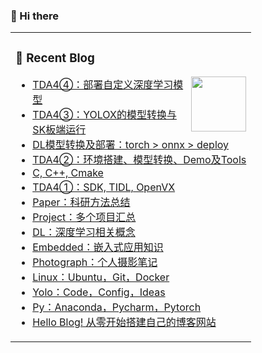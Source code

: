 ### 🧐 Hi there 

<table>
<tr><td>
  
### 📃 Recent Blog
<img align="right" width="88" src="https://cdn.jsdelivr.net/gh/sun0225SUN/sun0225SUN/assets/images/astronaut.png" />

<!-- BLOG-POST-LIST:START -->
- [TDA4④：部署自定义深度学习模型](http://example.com/TDA4VM4/)
- [TDA4③：YOLOX的模型转换与SK板端运行](http://example.com/TDA4VM3/)
- [DL模型转换及部署：torch &gt; onnx &gt; deploy](http://example.com/DLdeploy/)
- [TDA4②：环境搭建、模型转换、Demo及Tools](http://example.com/TDA4VM2/)
- [C, C++, Cmake](http://example.com/C/)
- [TDA4①：SDK, TIDL, OpenVX](http://example.com/TDA4VM/)
- [Paper：科研方法总结](http://example.com/Paper/)
- [Project：多个项目汇总](http://example.com/Project/)
- [DL：深度学习相关概念](http://example.com/DL/)
- [Embedded：嵌入式应用知识](http://example.com/Embedded/)
- [Photograph：个人摄影笔记](http://example.com/Photograph/)
- [Linux：Ubuntu，Git，Docker](http://example.com/Linux/)
- [Yolo：Code，Config，Ideas](http://example.com/Yolo/)
- [Py：Anaconda，Pycharm，Pytorch](http://example.com/Pytorch/)
- [Hello Blog! 从零开始搭建自己的博客网站](http://example.com/Hello-blog/)
<!-- BLOG-POST-LIST:END -->

</td></tr>

<!--
<tr><td>
  
[![Top Langs](https://github-readme-stats.vercel.app/api/top-langs/?username=Arrowes&layout=compact)](https://github.com/anuraghazra/github-readme-stats)
<img align="right" width="88" src="https://cdn.jsdelivr.net/gh/sun0225SUN/sun0225SUN/assets/images/technologist.png" />

</td></tr>
-->








<!--
**Arrowes/arrowes** is a ✨ _special_ ✨ repository because its `README.md` (this file) appears on your GitHub profile.

Here are some ideas to get you started:

- 🔭 I’m currently working on ...
- 🌱 I’m currently learning ...
- 👯 I’m looking to collaborate on ...
- 🤔 I’m looking for help with ...
- 💬 Ask me about ...
- 📫 How to reach me: ...
- 😄 Pronouns: ...
- ⚡ Fun fact: ...
-->
